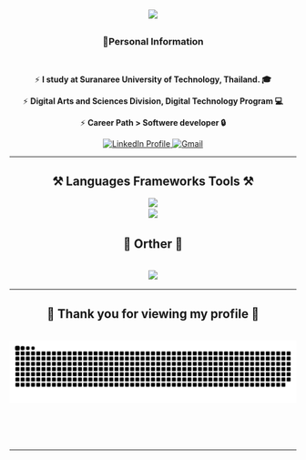 <h1 align="center">
<img src="https://readme-typing-svg.herokuapp.com/?font=Poppins&size=35&center=true&vCenter=true&width=500&height=70&duration=4000&color=ff0000&lines=Hi+Everyone!+👋;+I'm+Wave+Softwere+developer;" />


</h1>

<h3 align="center">👤Personal Information</h3>

<br/>

<div align="center">
 
 ⚡ **I study at Suranaree University of Technology, Thailand. 🎓**
 
 ⚡ **Digital Arts and Sciences Division, Digital Technology Program 💻**

⚡ **Career Path > Softwere developer 🔒** 



 </div>


<div align="center"> 
 <a href="https://www.linkedin.com/in/watcharin-phusompong-59432a336/" target="_blank">
    <img src="https://img.shields.io/badge/LinkedIn-0077B5?style=for-the-badge&logo=linkedin&logoColor=white" alt="LinkedIn Profile" />
</a>
  <a href="mailto:wave.watcharin02@gmail.com">
    <img src="https://img.shields.io/badge/Gmail-333333?style=for-the-badge&logo=gmail&logoColor=red" alt="Gmail" />
</a>


</div>


 <hr/>
 
<h2 align="center">⚒️ Languages Frameworks Tools ⚒️</h2>

<div align="center">
    <img src="https://skillicons.dev/icons?i=html,css,javascript,react,php,cs,cpp,java,wordpress" /></br>
    <img src="https://skillicons.dev/icons?i=docker,eclipse,firebase,github,ubuntu,vscode,visualstudio" /></br>

</div>

<h2 align="center">🤖 Orther 🤖</h2>
<br/>
<div align="center">
    <img src="https://skillicons.dev/icons?i=ps,discord,figma" /><br>
</div>




<hr/>

<div align="center">
  <h2>🐍 Thank you for viewing my profile 🐍</h2>
  <br>
  <img alt="snake eating my contributions" src="https://raw.githubusercontent.com/salesp07/salesp07/output/github-contribution-grid-snake.svg" />
  
  <br/><br/><br/>
</div>

<hr/>
